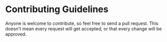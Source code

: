 # Contributing Guidelines

Anyone is welcome to contribute, so feel free to send a pull request. This doesn't mean every request will get accepted, or that every change will be approved.
